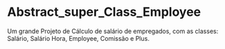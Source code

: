 # Abstract_super_Class_Employee
 Um grande Projeto de Cálculo de salário de empregados, com as classes: Salário, Salário Hora, Employee, Comissão e Plus.
